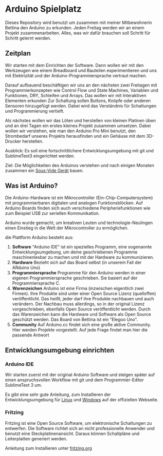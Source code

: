 # Arduino Spielplatz
Dieses Repository wird benutzt um zusammen mit meiner Mitbewohnerin Bettina den Arduino zu erkunden. Jeden Freitag werden wir an einem Projekt zusammenarbeiten. Alles, was wir dafür brauchen soll Schritt für Schritt gelernt werden.

## Zeitplan
Wir starten mit dem Einrichten der Software. Dann wollen wir mit den Werkzeugen wie einem Breadboard und Bauteilen experimentieren und uns mit Elektrizität und der Arduino-Programmiersprache vertraut machen.

Darauf aufbauend beschäftigen wir uns an den nächsten zwei Freitagen mit Programmierkonzepten wie Control Flow und State Machines, Variablen und Funktionen, DRY, Schleifen und Arrays. Das wollen wir mit Interaktiven Elementen erkunden Zur Schaltung sollen Buttons, Knöpfe oder anderen Sensoren hinzugefügt werden. Dabei wird das Verständnis für Schaltungen und Programmierung vertieft.

Als nächstes wollen wir das Löten und herstellen von kleinen Platinen üben und an drei Tagen ein erstes kleines Projekt zusammen umsetzen. Dabei wollen wir verstehen, wie man den Arduino Pro Mini benutzt, den Strombedarf unseres Projekts herausfinden und ein Gehäuse mit dem 3D-Drucker herstellen.

Ausblick: Es soll eine fortschrittlichere Entwicklungsumgebung mit git und SublimeText3 eingerichtet werden.

Ziel: Die Möglichkeiten des Arduinos verstehen und nach einigen Monaten zusammen ein [Sous-Vide Gerät](https://en.wikipedia.org/wiki/Sous-vide) bauen.

## Was ist Arduino?
Die Arduino-Hardware ist ein Mikrocontroller (Ein-Chip-Computersystem) mit programmierbaren digitalen und analogen Funktionsblöcken. Auf Arduino Boards finden sich auch verschiedene Peripheriefunktionen wie zum Beispiel USB zur seriellen Kommunikation.

Arduino wurde gemacht, um kreativen Leuten und technologie-Neulingen einen Einstieg in die Welt der Mikrocontroller zu ermöglichen.

die Plattform Arduino besteht aus:
1.  **Software**
    "Arduino IDE" ist ein spezielles Programm, eine sogenannte Entwicklungsumgebung, um deine geschriebenen Programme maschinenlesbar zu machen und mit der Hardware zu kommunizieren.
2.  **Hardware**
    Bezieht sich auf das Board selbst (in unserem Fall der ARduino Uno)
3.  **Programmiersprache**
    Programme für den Arduino werden in einer eigenen Programmiersprache geschrieben. Sie basiert auf der Programmiersprache C.
4.  **Warenzeichen**
    Arduino ist eine Firma (inzwischen eigentlich zwei Firmen). Ihre Produkte sind unter einer Open Source Lizenz (quelloffen) veröffentlicht. Das heißt, jeder darf ihre Produkte nachbauen und auch verändern. Der Nachbau muss allerdings, so in der original Lizenz vorgeschrieben, ebenfalls Open Source veröffentlicht werden. Durch das Warenzeichen kann die Hardware und Software als Open Source geschützt werden. Das Board von Bettina ist ein "Elegoo Uno".
5.  **Community**
    Auf Arduino.cc findet sich eine große aktive Community. Hier werden Projekte vorgestellt. Auf jede Frage findet man hier die passende Antwort

## Entwicklungsumgebung einrichten
### Arduino IDE
Wir starten zuerst mit der original Arduino Software und steigen später auf einen anspruchsvollen Workflow mit git und dem Programmier-Editor SublimeText 3 um.

Es gibt eine sehr gute Anleitung, zum Installieren der Entwicklungsumgebung für [Linux](https://www.arduino.cc/en/Guide/Linux) und [Windows](https://www.arduino.cc/en/Guide/Windows) auf der offiziellen Webseite.

### Fritzing

Fritzing ist eine Open Source Software, um elektronische Schaltungen zu entwerfen. Die Software richtet sich an nicht professionelle Anwender und benutzt eine Steckplatinenansicht. Daraus können Schaltpläne und Leiterplatten generiert werden.

Anleitung zum Installieren unter [fritzing.org](http://fritzing.org/download/)

